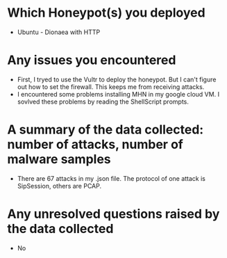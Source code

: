 # Which Honeypot(s) you deployed
- Ubuntu - Dionaea with HTTP
# Any issues you encountered
- First, I tryed to use the Vultr to deploy the honeypot. But I can't figure out how to set the firewall. This keeps me from     receiving attacks.
- I encountered some problems installing MHN in my google cloud VM. I sovlved these problems by reading the ShellScript         prompts.
# A summary of the data collected: number of attacks, number of malware samples
- There are 67 attacks in my .json file. The protocol of one attack is SipSession, others are PCAP. 
# Any unresolved questions raised by the data collected
- No
